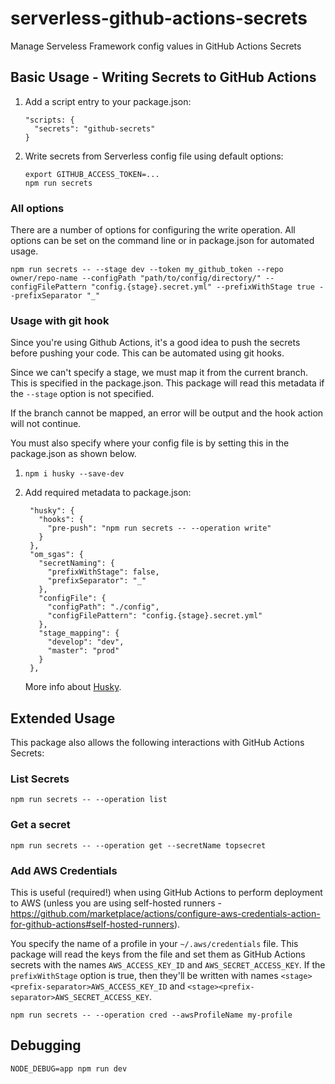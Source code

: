 # serverless-github-actions-secrets

Manage Serveless Framework config values in GitHub Actions Secrets

## Basic Usage - Writing Secrets to GitHub Actions

1. Add a script entry to your package.json:

   ```
   "scripts: {
     "secrets": "github-secrets"
   }
   ```
2. Write secrets from Serverless config file using default options:

   ```
   export GITHUB_ACCESS_TOKEN=...
   npm run secrets
   ```
   
### All options

   There are a number of options for configuring the write operation. All options can be set on the command line or in package.json for automated usage.

   ```
   npm run secrets -- --stage dev --token my_github_token --repo owner/repo-name --configPath "path/to/config/directory/" --configFilePattern "config.{stage}.secret.yml" --prefixWithStage true --prefixSeparator "_"
   ```

### Usage with git hook

Since you're using Github Actions, it's a good idea to push the secrets before pushing your code. This can be automated using git hooks.

Since we can't specify a stage, we must map it from the current branch. This is specified in the package.json. This package will read this metadata if the `--stage` option is not specified.

If the branch cannot be mapped, an error will be output and the hook action will not continue.

You must also specify where your config file is by setting this in the package.json as shown below.

1. `npm i husky --save-dev`
2. Add required metadata to package.json:
   ```
    "husky": {
      "hooks": {
        "pre-push": "npm run secrets -- --operation write"
      }
    },
    "om_sgas": {
      "secretNaming": {
        "prefixWithStage": false,
        "prefixSeparator": "_"
      },
      "configFile": {
        "configPath": "./config",
        "configFilePattern": "config.{stage}.secret.yml"
      },
      "stage_mapping": {
        "develop": "dev",
        "master": "prod"
      }
    },
   ```

   More info about [Husky](https://github.com/typicode/husky).

## Extended Usage

This package also allows the following interactions with GitHub Actions Secrets:

### List Secrets

```
npm run secrets -- --operation list
```

### Get a secret

```
npm run secrets -- --operation get --secretName topsecret
```

### Add AWS Credentials

This is useful (required!) when using GitHub Actions to perform deployment to AWS (unless you are using self-hosted runners - https://github.com/marketplace/actions/configure-aws-credentials-action-for-github-actions#self-hosted-runners).

You specify the name of a profile in your `~/.aws/credentials` file. This package will read the keys from the file and set them as GitHub Actions secrets with the names `AWS_ACCESS_KEY_ID` and `AWS_SECRET_ACCESS_KEY`. If the `prefixWithStage` option is true, then they'll be written with names `<stage><prefix-separator>AWS_ACCESS_KEY_ID` and `<stage><prefix-separator>AWS_SECRET_ACCESS_KEY`.

```
npm run secrets -- --operation cred --awsProfileName my-profile
```

## Debugging

```
NODE_DEBUG=app npm run dev
```
